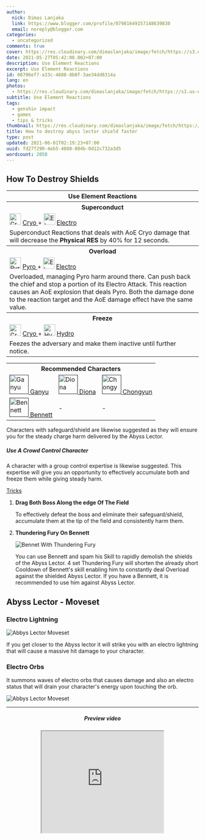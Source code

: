 ```yaml
---
author:
  nick: Dimas Lanjaka
  link: https://www.blogger.com/profile/07981649157148639830
  email: noreply@blogger.com
categories:
  - uncategorized
comments: true
cover: https://res.cloudinary.com/dimaslanjaka/image/fetch/https://s3.us-east-1.amazonaws.com/gamewith-en/article_tools%2Fgenshin-impact%2Fgacha%2Fcryo_icon.png
date: 2021-05-27T05:42:00.002+07:00
description: Use Element Reactions
excerpt: Use Element Reactions
id: 08706ef7-a33c-4888-8b0f-3ae34dd8314a
lang: en
photos:
  - https://res.cloudinary.com/dimaslanjaka/image/fetch/https://s3.us-east-1.amazonaws.com/gamewith-en/article_tools%2Fgenshin-impact%2Fgacha%2Fcryo_icon.png
subtitle: Use Element Reactions
tags:
  - genshin impact
  - games
  - tips & tricks
thumbnail: https://res.cloudinary.com/dimaslanjaka/image/fetch/https://s3.us-east-1.amazonaws.com/gamewith-en/article_tools%2Fgenshin-impact%2Fgacha%2Fcryo_icon.png
title: How to destroy abyss lector shield faster
type: post
updated: 2021-06-01T02:19:23+07:00
uuid: fd27f290-4eb5-4888-804b-0d12c732a3d5
wordcount: 2058
---
```


<section id="bootstrap-wrapper" class="carticle">    <h2>How To Destroy Shields</h2>    <div id="elemental" class="mb-2">        <table>            <tbody>                <tr>                    <th colspan="3">Use Element Reactions</th>                </tr>                <tr>                    <th>Superconduct</th>                </tr>                <tr>                    <td>                        <img src="https://res.cloudinary.com/dimaslanjaka/image/fetch/https://s3.us-east-1.amazonaws.com/gamewith-en/article_tools%2Fgenshin-impact%2Fgacha%2Fcryo_icon.png" width="30px" height="30px" alt="Cryo">                        <a href=""> Cryo </a>                        +                         <img src="https://res.cloudinary.com/dimaslanjaka/image/fetch/https://s3.us-east-1.amazonaws.com/gamewith-en/article_tools%2Fgenshin-impact%2Fgacha%2Felectro_icon.png" width="30px" height="30px" alt="Electro">                        <a href=""> Electro </a>                    </td>                </tr>                <tr>                    <td>                        Superconduct Reactions that deals with AoE Cryo damage that will decrease the <b>Physical RES</b> by 40% for 12 seconds.                     </td>                </tr>                <tr>                    <th>Overload</th>                </tr>                <tr>                    <td>                        <img src="https://res.cloudinary.com/dimaslanjaka/image/fetch/https://s3.us-east-1.amazonaws.com/gamewith-en/article_tools%2Fgenshin-impact%2Fgacha%2Fpyro_icon.png" width="30px" height="30px" alt="Pyro">                        <a href=""> Pyro </a>                        +                         <img src="https://res.cloudinary.com/dimaslanjaka/image/fetch/https://s3.us-east-1.amazonaws.com/gamewith-en/article_tools%2Fgenshin-impact%2Fgacha%2Felectro_icon.png" width="30px" height="30px" alt="Electro">                        <a href=""> Electro </a>                    </td>                </tr>                <tr>                    <td>                        Overloaded, managing Pyro harm around there. Can push back the chief and stop a portion of its Electro Attack.                         <span alt="Overload" title="Overload">This reaction</span> causes an AoE explosion that deals Pyro. Both the damage done to the reaction target and the AoE damage effect have the same value.                     </td>                </tr>                <tr>                    <th>Freeze</th>                </tr>                <tr>                    <td>                        <img src="https://res.cloudinary.com/dimaslanjaka/image/fetch/https://s3.us-east-1.amazonaws.com/gamewith-en/article_tools%2Fgenshin-impact%2Fgacha%2Fcryo_icon.png" width="30px" height="30px" alt="Cryo">                        <a href=""> Cryo </a>                        +                         <img src="https://res.cloudinary.com/dimaslanjaka/image/fetch/https://s3.us-east-1.amazonaws.com/gamewith-en/article_tools%2Fgenshin-impact%2Fgacha%2Fhydro_icon.png" width="30px" height="30px" alt="Hydro">                        <a href=""> Hydro </a>                    </td>                </tr>                <tr>                    <td>Feezes the adversary and make them inactive until further notice.</td>                </tr>            </tbody>        </table>    </div>     <div id="char" class="mb-2">        <div>            <table>                <tbody>                    <tr>                        <th colspan="3">Recommended Characters</th>                    </tr>                    <tr>                        <td>                            <a href="">                                <img src="https://res.cloudinary.com/dimaslanjaka/image/fetch/https://gamewith-en.akamaized.net/article_tools/genshin-impact/gacha/chara_32.png" width="50px" height="50px" alt="Ganyu">                                Ganyu                             </a>                        </td>                        <td>                            <a href="">                                <img src="https://res.cloudinary.com/dimaslanjaka/image/fetch/https://gamewith-en.akamaized.net/article_tools/genshin-impact/gacha/chara_29.png" width="50px" height="50px" alt="Diona">                                Diona                             </a>                        </td>                        <td>                            <a href="">                                <img src="https://res.cloudinary.com/dimaslanjaka/image/fetch/https://gamewith-en.akamaized.net/article_tools/genshin-impact/gacha/chara_20.png" width="50px" height="50px" alt="Chongyun">                                Chongyun                             </a>                        </td>                    </tr>                    <tr>                        <td>                            <a href="">                                <img src="https://res.cloudinary.com/dimaslanjaka/image/fetch/https://gamewith-en.akamaized.net/article_tools/genshin-impact/gacha/chara_10.png" width="50px" height="50px" alt="Bennett">                                Bennett                             </a>                        </td>                        <td>-</td>                        <td>-</td>                    </tr>                </tbody>            </table>        </div>        <p>            Characters with safeguard/shield are likewise suggested as they will ensure you for the steady charge harm             delivered by the Abyss Lector.         </p>        <h5>Use A Crowd Control Character</h5>        <p>            A character with a group control expertise is likewise suggested. This expertise will give you an             opportunity to effectively accumulate both and freeze them while giving steady harm.         </p>    </div>     <div id="additional">        <a href="" class="text-center">Tricks</a>        <ol>            <li>                <b>Drag Both Boss Along the edge Of The Field</b>                <p>                    To effectively defeat the boss and eliminate their safeguard/shield, accumulate them at the tip of the field and consistently harm them.                 </p>            </li>             <li>                <b>Thundering Fury On Bennett</b>                <p>                    </p><div class="text-center"><img src="https://res.cloudinary.com/dimaslanjaka/image/fetch/https://gamewith-en.akamaized.net/img/45d09bbd6d9a368aa2aa6064f13034c4.jpg" alt="Bennet With Thundering Fury"></div>                    <p>You can use Bennett and spam his Skill to rapidly demolish the shields of the Abyss Lector. 4 set Thundering Fury will shorten the already short Cooldown of Bennett's skill enabling him to constantly deal Overload against the shielded Abyss Lector. If you have a Bennett, it is recommended to use him against Abyss Lector.</p>                <p></p>            </li>        </ol>    </div>     <div id="lector-moveset">        <h2 id="2">            Abyss Lector - Moveset         </h2>        <h3>            Electro Lightning         </h3>        <div>            <div class="text-center">                <img src="https://res.cloudinary.com/dimaslanjaka/image/fetch/https://gamewith-en.akamaized.net/img/1173cad3a22f835855fd8bc2802cf45d.jpg" alt="Abbys Lector Moveset">            </div>        </div>        <p>            If you get closer to the Abyss lector it will strike you with an electro             lightning that will cause a massive hit damage to your character.         </p>        <h3>            Electro Orbs         </h3>        <p>            It summons waves of electro orbs that causes damage and also an electro             status that will drain your character's energy upon touching the orb.         </p>        <div>            <div class="text-center">                <img src="https://res.cloudinary.com/dimaslanjaka/image/fetch/https://gamewith-en.akamaized.net/img/ab037911512d999a009aa58426a5234b.jpg" alt="Abbys Lector Moveset">            </div>        </div>    </div>     <hr>     <div id="preview" class="mt-4">        <div class="separator" style="clear: both; text-align: center">            <h5 class="text-center">Preview video</h5>            <iframe class="BLOG_video_class" allowfullscreen="" youtube-src-id="8IV6dAgapb4" width="320" height="266" src="https://www.youtube.com/embed/8IV6dAgapb4"></iframe>        </div>    </div></section> <link rel="stylesheet" href="https://raw.githack.com/dimaslanjaka/Web-Manajemen/master/css/bootstrap-4.5-wrapper.css">